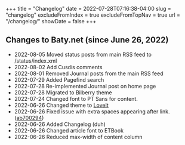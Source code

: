 +++
title = "Changelog"
date = 2022-07-28T07:16:38-04:00
slug = "changelog"
excludeFromIndex = true
excludeFromTopNav = true
url = "/changelog/"
showDate = false
+++

## Changes to Baty.net (since June 26, 2022)

- 2022-08-05 Moved status posts from main RSS feed to /status/index.xml
- 2022-08-02 Add Cusdis comments
- 2022-08-01 Removed Journal posts from the main RSS feed
- 2022-07-29 Added Pagefind search
- 2022-07-28 Re-implemented Journal post on home page
- 2022-07-28 Migrated to Bilberry theme
- 2022-07-24 Changed font to PT Sans for content.
- 2022-06-26 Changed theme to [LoveIt](https://github.com/dillonzq/LoveIt)
- 2022-06-26 Fixed issue with extra spaces appearing after link. ([ab700294](https://git.sr.ht/~jbaty/codeit-theme/commit/ab700294123133bce9255498b390cd963df61b97))
- 2022-06-26 Added Changelog (duh)
- 2022-06-26 Changed article font to ETBook
- 2022-06-26 Reduced max-width of content column


